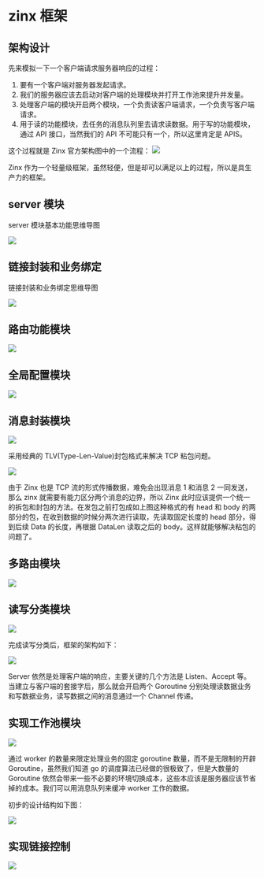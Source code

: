 # zinx 框架

## 架构设计
先来模拟一下一个客户端请求服务器响应的过程：

1. 要有一个客户端对服务器发起请求。
2. 我们的服务器应该去启动对客户端的处理模块并打开工作池来提升并发量。
3. 处理客户端的模块开启两个模块，一个负责读客户端请求，一个负责写客户端请求。
4. 用于读的功能模块，去任务的消息队列里去请求读数据。用于写的功能模块，通过 API 接口，当然我们的 API 不可能只有一个，所以这里肯定是 APIS。

这个过程就是 Zinx 官方架构图中的一个流程：
![](./docs/images/zinx.jpg)

Zinx 作为一个轻量级框架，虽然轻便，但是却可以满足以上的过程，所以是具生产力的框架。

## server 模块
server 模块基本功能思维导图

![](./docs/images/zinx-server.jpg)

## 链接封装和业务绑定
链接封装和业务绑定思维导图

![](./docs/images/zinx-yw.jpg)

## 路由功能模块

![](./docs/images/zinx-route.jpg)

## 全局配置模块

![](./docs/images/zinx-globalsetting.jpg)

## 消息封装模块

![](./docs/images/zinx-message.jpg)

采用经典的 TLV(Type-Len-Value)封包格式来解决 TCP 粘包问题。

![](./docs/images/zinx-tlv.jpg)

由于 Zinx 也是 TCP 流的形式传播数据，难免会出现消息 1 和消息 2 一同发送，那么 zinx 就需要有能力区分两个消息的边界，所以 Zinx 此时应该提供一个统一的拆包和封包的方法。在发包之前打包成如上图这种格式的有 head 和 body 的两部分的包，在收到数据的时候分两次进行读取，先读取固定长度的 head 部分，得到后续 Data 的长度，再根据 DataLen 读取之后的 body。这样就能够解决粘包的问题了。

## 多路由模块

![](./docs/images/zinx-routes.jpg)

## 读写分类模块

![](./docs/images/zinx-rw.jpg)

完成读写分类后，框架的架构如下：

![](./docs/images/zinx-v07.jpg)

Server 依然是处理客户端的响应，主要关键的几个方法是 Listen、Accept 等。当建立与客户端的套接字后，那么就会开启两个 Goroutine 分别处理读数据业务和写数据业务，读写数据之间的消息通过一个 Channel 传递。

## 实现工作池模块

![](./docs/images/zinx-queue-worker.jpg)

通过 worker 的数量来限定处理业务的固定 goroutine 数量，而不是无限制的开辟 Goroutine，虽然我们知道 go 的调度算法已经做的很极致了，但是大数量的 Goroutine 依然会带来一些不必要的环境切换成本，这些本应该是服务器应该节省掉的成本。我们可以用消息队列来缓冲 worker 工作的数据。

初步的设计结构如下图：

![](./docs/images/zinx-queue-worker-1.jpg)

## 实现链接控制

![](./docs/images/zinx-conn.jpg)



